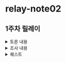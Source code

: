 # relay-note02
## 1주차 릴레이

<details>
<summary>토론 내용</summary>
 
### 1. 부스트캠프 커뮤니티는 어떤 커뮤니티가 되어야 할까? 커뮤니티라는 건 무엇일까? 
- 슬랙도 하나의 커뮤니티가 될 수 있을 것 같다.
- 정보공유, 소소한 잡답도 하면서 같이 성장하는 환경인 것 같다.
- 애매하거나 이해하기 어려운 미션을 같이 논의하면서 방향성을 잡아주는 데 큰 도움이 된다.
- 다른 캠퍼들이 올린 정보로 시작점을 찾고, 목표도 추가할 수 있다.

### 2. 개발자로서 학습하고 성장한다는 건 무엇일까? 학습과 성장이 되고 있는지 어떻게 확인할 수 있을까?
- 주로 미션 해결에 대해 토론함.
- 학습시간 안에 학습할 내용이 많아서, 방향성 정도만 알아간다는 느낌이 든다.
- 초반에는 미션을 해결하고 코드를 무조건 구현해야 한다는 집중이 있어서 배우는 것이 없었는데, 이번주 후반에는 더 학습에 집중하여 얻어가는 것이 더 많은 것 같다.
- 우선순위 결정, 최소한의 목표 등의 필요성을 느낀다.
- CS 지식도 얻고, 또 어떤식으로 학습을 진행해 나가야 하는지 배우는 것 같다.
- 제출은 했다, 베이직보다는 구현 이상의 내용을 생각해 나가서 구상, 설계까지도 생각하는 것 같다. 
 
### 3. AI에게는 어떤 도움을 받을 수 있고, 받을 수 없을까? AI가 할 수 있지만 하면 안 되는 일도 있을까? 
- AI에게 키워드를 주어서, 흐름/학습 순서를 정해주게 하는 것도 좋은 것 같다.
- 체크포인트 작성 같은 작업에서 도움을 받을 수도 있다.
  - 그렇지만 체크포인트를 직접 만드는 것이 학습에는 더 도움이 될 수도 있음
- 학습한 정보를 건내주고, 요약이나 자료 정리를 요청해주면 편리하다.
- 로직을 생각하지 않고, 그대로 코드를 작성해달라고 요청하니 학습은 됬지만, 구현 실력은 안 늘은 기분이 들었다
- 리서치 부분에서 물어볼 때 신뢰성이 안 들어서 "이걸로 배워도 되나" 같은 기분이 들었다. 공식 문서를 확인하는 것이 나은것 같다.
- https://notebooklm.google.com/ 같은 모델로 찾은 자료를 정리해달라고 요청하는 것도 좋은 생각 같다.
- https://www.perplexity.ai/ 로 검색을 대신 해주는 모델을 사용하는 것도 가능하다.
- 테스팅, 검증에서 사용하면 편리해질 수 있을 것 같다.

### 4. 챌린지를 하며 놓치고 있는 것과 과도하게 집중하고 있는 것은 무엇일까? 어떻게 보완할 수 있을까?
- 1순위는 건강 (잠, 컨디션, 생활패턴...) "하나만 더" 하다가 잠을 좀 잃는 것 같다.
- 여기서도 AI 사용이 가능할까?
- 완성에 과도하게 집중해서, 돌아볼때 맞는 내용이 별로 없는 기분이 들었다.
- 문제처럼 보기보다는 학습에 필요한 과정으로 보는 것이 이상적인 것 같다.

### 5. 부스트캠프에서 1주차를 보내면서 아쉬웠던 게 있었나? 시도해 보고 싶었지만 망설였던 게 있나?
- 시간부족으로 인해서 리팩토링/테스트를 못 거친 것이 아쉬웠다.
- 오류가 뜰때 어떻게 해결해야 할지 막히는 것이 아쉬웠다.
- 코드에 예외 처리를 못해준 것 같았고, 뒤돌아볼 때 내가 쓴 코드인데 이해가 잘 안됐다.

## 결론
- 미션을 수행하면서 시간이 부족함을 많이 느꼈다.
- 아무래도 학습 부분에서 자료 요약/검색/정리에서 AI를 사용하면 좋을 것 같다 (키워드 뽑아주기, 학습 순서 잡아주기 등)
- 자주 사용하는 프롬프트를 정리해보기?
- 미션 학습을 도와주는 (정리, 요약) 프롬프트를 제작하기

</details>

<details>

<summary>조사 내용</summary>

- [모델에 맞는 프롬프트 엔지니어링 기법 가이드 모음](https://turingpost.co.kr/p/prompt-engineering-12)
- [더 나은 프롬프트 작성 전략](https://cloud.google.com/discover/what-is-prompt-engineering?hl=ko#strategies-for-writing-better-prompts)
- [코딩 없이 배우는 프롬프트 엔지니어링: 누구나 할 수 있는 생성형 AI 활용법](https://wikidocs.net/book/17625)
- [자주 사용되는 인기 프롬프트를 찾고 적용하기 - Stable Diffusion](https://mpost.io/best-100-stable-diffusion-prompts-the-most-beautiful-ai-text-to-image-prompts/)
- [Gemini 앱 고객센터 - 맞춤 Gems를 만드는 방법](https://support.google.com/gemini/answer/15235603?hl=ko&ref_topic=15236104&sjid=16859957180883029833-NC#zippy=%2C%EB%B8%8C%EB%A0%88%EC%9D%B8%EC%8A%A4%ED%86%A0%EB%B0%8D-%EB%8F%84%EA%B5%AC%2C%EC%BD%94%EB%94%A9-%ED%8C%8C%ED%8A%B8%EB%84%88%2C%EC%9E%91%EB%AC%B8-%ED%8E%B8%EC%A7%91%EA%B8%B0)
- [openai 프롬프트에 대한 가이드 1](https://help.openai.com/en/articles/10032626-prompt-engineering-best-practices-for-chatgpt)
- [openai 프롬프트에 대한 가이드 2](https://platform.openai.com/docs/guides/text?api-mode=chat&prompt-example=code#prompt-engineering)
- [프롬프트 프레임 워크 관련 링크](https://spartacodingclub.kr/blog/chatgpt-prompt-templates)
  - [여러 샘플들](https://cloud.google.com/vertex-ai/generative-ai/docs/prompt-gallery?hl=ko)

</details>

<details>

<summary>퀘스트</summary>

## 1. 프롬프트 베스트 프랙티스를 참고하여 학습 로드맵을 생성해주는 AI 프롬프트 만들기
- 배경: 미션을 받았을때 뭘 모르는지 모르는 상태였기 때문에 방향을 학습에 방향성을 잡아주는 도움이 필요하다고 느꼈다.
- 목표/기준:
  - 학습에 필요한 자료들을 추천하는데 AI 활용해보기.
  - 한 번정도 AI의 답변 바탕으로 학습을 진행하고 배운부분을 학습정리에 작성한다.

## 2. 리드미 등의 작성한 문서 파일 다듬기에 AI 활용
- 배경: 피어 피드백, 컴파일링을 진행하면서 다른 팀원들에게 문서를 읽기 쉽게 고민해봤던 경험이 있었다.
- 목표/기준: 작성한 리드미 파일과 AI가 만들어준 파일 그리고 수정한 리드 파일을 비교해서 보여줘야 한다.

## 3. 작성된 코드의 테스트 케이스 작성에 AI 활용
- 배경: 시간이 부족하여 테스트 케이스를 자세하게 작성하지 않고 넘어간 경우가 많다. 
- 목표/기준:
  - AI 도움을 받아 시간을 단축하면서 자세한 테스트 케이스들로 다양한 테스트를 진행한다.
  - 자기가 작성한 테스트 케이스와 AI가 만들어준 테스트 케이스를 비교하고 어떤 케이스들이 추가 되었는지 확인해본다.

## 4. 건강을 고려해서 간단한 운동/식사를 추천해주는 프롬프트 만들기
- 배경: 챌린지를 하며 건강 (잠, 컨디션, 생활패턴...) 이 좀 걱정된다. "하나만 더"룰 하다가 잠을 좀 잃는 것 같다.
- 목표/기준: 식사나 운동이나 사진 찍어서 AI가 추천해준거랑 캡쳐해서 슬랙에 공유하기📸 (+ 본인이 할 수 있는 범위을 정해 프롬프트를 잘 작성해보자!)

</details>
